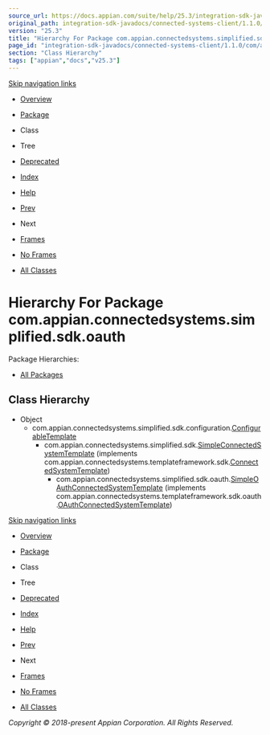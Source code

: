 ```yaml
---
source_url: https://docs.appian.com/suite/help/25.3/integration-sdk-javadocs/connected-systems-client/1.1.0/com/appian/connectedsystems/simplified/sdk/oauth/package-tree.html
original_path: integration-sdk-javadocs/connected-systems-client/1.1.0/com/appian/connectedsystems/simplified/sdk/oauth/package-tree.html
version: "25.3"
title: "Hierarchy For Package com.appian.connectedsystems.simplified.sdk.oauth"
page_id: "integration-sdk-javadocs/connected-systems-client/1.1.0/com/appian/connectedsystems/simplified/sdk/oauth/package-tree"
section: "Class Hierarchy"
tags: ["appian","docs","v25.3"]
---
```



[Skip navigation links](#skip.navbar.top "Skip navigation links")

-   [Overview](../../../../../../overview-summary.html)
-   [Package](package-summary.html)
-   Class
-   Tree
-   [Deprecated](../../../../../../deprecated-list.html)
-   [Index](../../../../../../index-all.html)
-   [Help](../../../../../../help-doc.html)

-   [Prev](../../../../../../com/appian/connectedsystems/simplified/sdk/connectiontesting/package-tree.html)
-   Next

-   [Frames](../../../../../../index.html?com/appian/connectedsystems/simplified/sdk/oauth/package-tree.html)
-   [No Frames](package-tree.html)

-   [All Classes](../../../../../../allclasses-noframe.html)

# Hierarchy For Package com.appian.connectedsystems.simplified.sdk.oauth

Package Hierarchies:

-   [All Packages](../../../../../../overview-tree.html)

## Class Hierarchy

-   Object
    -   com.appian.connectedsystems.simplified.sdk.configuration.[ConfigurableTemplate](../../../../../../com/appian/connectedsystems/simplified/sdk/configuration/ConfigurableTemplate.html "class in com.appian.connectedsystems.simplified.sdk.configuration")
        -   com.appian.connectedsystems.simplified.sdk.[SimpleConnectedSystemTemplate](../../../../../../com/appian/connectedsystems/simplified/sdk/SimpleConnectedSystemTemplate.html "class in com.appian.connectedsystems.simplified.sdk") (implements com.appian.connectedsystems.templateframework.sdk.[ConnectedSystemTemplate](../../../../../../../../connected-systems-core/1.2.0/com/appian/connectedsystems/templateframework/sdk/ConnectedSystemTemplate.html?is-external=true "class or interface in com.appian.connectedsystems.templateframework.sdk"))
            -   com.appian.connectedsystems.simplified.sdk.oauth.[SimpleOAuthConnectedSystemTemplate](../../../../../../com/appian/connectedsystems/simplified/sdk/oauth/SimpleOAuthConnectedSystemTemplate.html "class in com.appian.connectedsystems.simplified.sdk.oauth") (implements com.appian.connectedsystems.templateframework.sdk.oauth.[OAuthConnectedSystemTemplate](../../../../../../../../connected-systems-core/1.2.0/com/appian/connectedsystems/templateframework/sdk/oauth/OAuthConnectedSystemTemplate.html?is-external=true "class or interface in com.appian.connectedsystems.templateframework.sdk.oauth"))

[Skip navigation links](#skip.navbar.bottom "Skip navigation links")

-   [Overview](../../../../../../overview-summary.html)
-   [Package](package-summary.html)
-   Class
-   Tree
-   [Deprecated](../../../../../../deprecated-list.html)
-   [Index](../../../../../../index-all.html)
-   [Help](../../../../../../help-doc.html)

-   [Prev](../../../../../../com/appian/connectedsystems/simplified/sdk/connectiontesting/package-tree.html)
-   Next

-   [Frames](../../../../../../index.html?com/appian/connectedsystems/simplified/sdk/oauth/package-tree.html)
-   [No Frames](package-tree.html)

-   [All Classes](../../../../../../allclasses-noframe.html)

_Copyright © 2018-present Appian Corporation. All Rights Reserved._